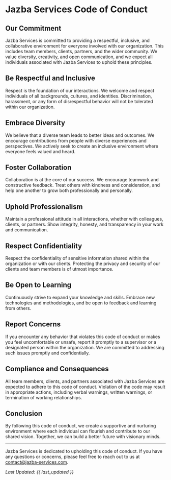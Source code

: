 # Jazba Services Code of Conduct

## Our Commitment

Jazba Services is committed to providing a respectful, inclusive, and collaborative environment for everyone involved with our organization. This includes team members, clients, partners, and the wider community. We value diversity, creativity, and open communication, and we expect all individuals associated with Jazba Services to uphold these principles.

## Be Respectful and Inclusive

Respect is the foundation of our interactions. We welcome and respect individuals of all backgrounds, cultures, and identities. Discrimination, harassment, or any form of disrespectful behavior will not be tolerated within our organization.

## Embrace Diversity

We believe that a diverse team leads to better ideas and outcomes. We encourage contributions from people with diverse experiences and perspectives. We actively seek to create an inclusive environment where everyone feels valued and heard.

## Foster Collaboration

Collaboration is at the core of our success. We encourage teamwork and constructive feedback. Treat others with kindness and consideration, and help one another to grow both professionally and personally.

## Uphold Professionalism

Maintain a professional attitude in all interactions, whether with colleagues, clients, or partners. Show integrity, honesty, and transparency in your work and communication.

## Respect Confidentiality

Respect the confidentiality of sensitive information shared within the organization or with our clients. Protecting the privacy and security of our clients and team members is of utmost importance.

## Be Open to Learning

Continuously strive to expand your knowledge and skills. Embrace new technologies and methodologies, and be open to feedback and learning from others.

## Report Concerns

If you encounter any behavior that violates this code of conduct or makes you feel uncomfortable or unsafe, report it promptly to a supervisor or a designated person within the organization. We are committed to addressing such issues promptly and confidentially.

## Compliance and Consequences

All team members, clients, and partners associated with Jazba Services are expected to adhere to this code of conduct. Violation of the code may result in appropriate actions, including verbal warnings, written warnings, or termination of working relationships.

## Conclusion

By following this code of conduct, we create a supportive and nurturing environment where each individual can flourish and contribute to our shared vision. Together, we can build a better future with visionary minds.

---

Jazba Services is dedicated to upholding this code of conduct. If you have any questions or concerns, please feel free to reach out to us at contact@jazba-services.com.

_Last Updated: {{ last_updated }}_
